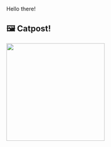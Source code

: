 Hello there!



## 🖼️ Catpost!

<sub>
    <img src="https://cdn2.thecatapi.com/images/711.jpg" height="256">
</sub>

